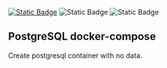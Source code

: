 [![Static Badge](https://img.shields.io/badge/licence-MIT-brightgreen)](https://github.com/lfsc09/base-postgresql-docker-env/blob/main/LICENSE)
![Static Badge](https://img.shields.io/badge/docker--compose-3.8-blue)
![Static Badge](https://img.shields.io/badge/postgresql-lastest-blue)

## PostgreSQL docker-compose

Create postgresql container with no data.

